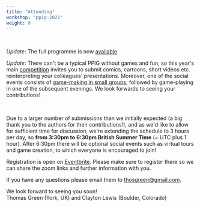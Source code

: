 ```yaml
---
title: "Attending"
workshop: "ppig-2021"
weight: 0
---
```


<br>

*Update*: The full programme is now [available](/workshops/2021-annual-workshop/programme).

*Update*: There can't be a typical PPIG without games and fun, so this year's main [competition](/workshops/2021-annual-workshop/competition) invites you to submit comics, cartoons, short videos etc. reinterpreting your colleagues' presentations. Moreover, one of the social events consists of [game-making in small groups](/workshops/2021-annual-workshop/write-a-game-evening), followed by game-playing in one of the subsequent evenings. We look forwards to seeing your contributions!

<br>

Due to a larger number of submissions than we initially expected (a big thank you to the authors for their contributions!), and as we'd like to allow for sufficient time for discussion, we're extending the schedule to 3 hours per day, so **from 3:30pm to 6:30pm British Summer Time** (= UTC plus 1 hour). After 6:30pm there will be optional social events such as virtual tours and game creation, to which everyone is encouraged to join!

Registration is open on [Eventbrite](https://www.eventbrite.co.uk/e/ppig-2021-32nd-annual-workshop-tickets-156385512277). Please make sure to register there so we can share the zoom links and further information with you.


If you have any questions please email them to thosgreen@gmail.com.

We look forward to seeing you soon! \
Thomas Green (York, UK) and Clayton Lewis (Boulder, Colorado)
